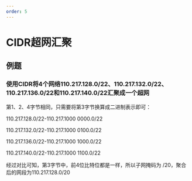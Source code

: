 ```yaml
---
order: 5
---
```


# CIDR超网汇聚

## 例题

### 使用CIDR将4个网络110.217.128.0/22、110.217.132.0/22、110.217.136.0/22和110.217.140.0/22汇聚成一个超网

第1、2、4字节相同，只需要将第3字节换算成二进制表示即可：

110.217.128.0/22-110.217.1000 0000.0/22

110.217.132.0/22-110.217.1000 0100.0/22

110.217.136.0/22-110.217.1000 1000.0/22

110.217.140.0/22-110.217.1000 1100.0/22

经过对比可知，第3字节中，前4位比特位都是一样，所以子网掩码为 /20，聚合后的网段为110.217.128.0/20